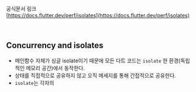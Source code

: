 공식문서 링크<br/>
[https://docs.flutter.dev/perf/isolates](https://docs.flutter.dev/perf/isolates)

<br/>

## Concurrency and isolates

- 메인함수 자체가 싱글 isolate이기 때문에 모든 다트 코드는 `isolate` 한 환경(독립적인 메모리 공간)에서 동작한다.
- 상태를 직접적으로 공유하지 않고 오직 메세지를 통해 간접적으로 공유한다.
- `isolate`는 각자의 
